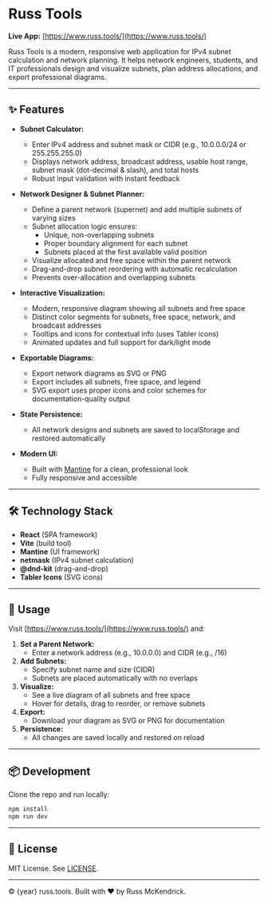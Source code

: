 # Russ Tools

**Live App:** [https://www.russ.tools/](https://www.russ.tools/)

Russ Tools is a modern, responsive web application for IPv4 subnet calculation and network planning. It helps network engineers, students, and IT professionals design and visualize subnets, plan address allocations, and export professional diagrams.

---

## ✨ Features

- **Subnet Calculator:**
  - Enter IPv4 address and subnet mask or CIDR (e.g., 10.0.0.0/24 or 255.255.255.0)
  - Displays network address, broadcast address, usable host range, subnet mask (dot-decimal & slash), and total hosts
  - Robust input validation with instant feedback

- **Network Designer & Subnet Planner:**
  - Define a parent network (supernet) and add multiple subnets of varying sizes
  - Subnet allocation logic ensures:
    - Unique, non-overlapping subnets
    - Proper boundary alignment for each subnet
    - Subnets placed at the first available valid position
  - Visualize allocated and free space within the parent network
  - Drag-and-drop subnet reordering with automatic recalculation
  - Prevents over-allocation and overlapping subnets

- **Interactive Visualization:**
  - Modern, responsive diagram showing all subnets and free space
  - Distinct color segments for subnets, free space, network, and broadcast addresses
  - Tooltips and icons for contextual info (uses Tabler icons)
  - Animated updates and full support for dark/light mode

- **Exportable Diagrams:**
  - Export network diagrams as SVG or PNG
  - Export includes all subnets, free space, and legend
  - SVG export uses proper icons and color schemes for documentation-quality output

- **State Persistence:**
  - All network designs and subnets are saved to localStorage and restored automatically

- **Modern UI:**
  - Built with [Mantine](https://mantine.dev/) for a clean, professional look
  - Fully responsive and accessible

---

## 🛠️ Technology Stack

- **React** (SPA framework)
- **Vite** (build tool)
- **Mantine** (UI framework)
- **netmask** (IPv4 subnet calculation)
- **@dnd-kit** (drag-and-drop)
- **Tabler Icons** (SVG icons)

---

## 🚀 Usage

Visit [https://www.russ.tools/](https://www.russ.tools/) and:

1. **Set a Parent Network:**
   - Enter a network address (e.g., 10.0.0.0) and CIDR (e.g., /16)
2. **Add Subnets:**
   - Specify subnet name and size (CIDR)
   - Subnets are placed automatically with no overlaps
3. **Visualize:**
   - See a live diagram of all subnets and free space
   - Hover for details, drag to reorder, or remove subnets
4. **Export:**
   - Download your diagram as SVG or PNG for documentation
5. **Persistence:**
   - All changes are saved locally and restored on reload

---

## 📦 Development

Clone the repo and run locally:

```bash
npm install
npm run dev
```

---

## 📄 License

MIT License. See [LICENSE](./LICENSE).

---

© {year} russ.tools. Built with ❤️ by Russ McKendrick.
